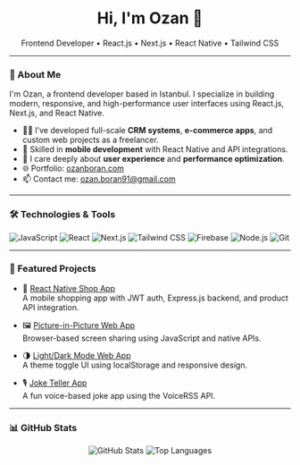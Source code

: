 <h1 align="center">Hi, I'm Ozan 👋</h1>
<p align="center">Frontend Developer • React.js • Next.js • React Native • Tailwind CSS</p>

---

### 🚀 About Me

I'm Ozan, a frontend developer based in Istanbul. I specialize in building modern, responsive, and high-performance user interfaces using React.js, Next.js, and React Native.

- 🧑‍💻 I’ve developed full-scale **CRM systems**, **e-commerce apps**, and custom web projects as a freelancer.
- 📱 Skilled in **mobile development** with React Native and API integrations.
- 🎯 I care deeply about **user experience** and **performance optimization**.
- 🌐 Portfolio: [ozanboran.com](https://ozanboran.com)
- 📫 Contact me: ozan.boran91@gmail.com

---

### 🛠️ Technologies & Tools

![JavaScript](https://img.shields.io/badge/-JavaScript-black?style=flat-square&logo=javascript)
![React](https://img.shields.io/badge/-React-black?style=flat-square&logo=react)
![Next.js](https://img.shields.io/badge/-Next.js-black?style=flat-square&logo=next.js)
![Tailwind CSS](https://img.shields.io/badge/-TailwindCSS-black?style=flat-square&logo=tailwind-css)
![Firebase](https://img.shields.io/badge/-Firebase-black?style=flat-square&logo=firebase)
![Node.js](https://img.shields.io/badge/-Node.js-black?style=flat-square&logo=node.js)
![Git](https://img.shields.io/badge/-Git-black?style=flat-square&logo=git)

---

### 📌 Featured Projects

- 🛒 [React Native Shop App](https://github.com/OzanBoran/RN-Shop-App)  
  A mobile shopping app with JWT auth, Express.js backend, and product API integration.

- 🖼️ [Picture-in-Picture Web App](https://github.com/OzanBoran/Picture-In-Picture)  
  Browser-based screen sharing using JavaScript and native APIs.

- 🌗 [Light/Dark Mode Web App](https://github.com/OzanBoran/Light-Dark-Mode)  
  A theme toggle UI using localStorage and responsive design.

- 🎙️ [Joke Teller App](https://github.com/OzanBoran/JokeTeller)  
  A fun voice-based joke app using the VoiceRSS API.

---

### 📊 GitHub Stats

<p align="center">
  <img src="https://github-readme-stats.vercel.app/api?username=OzanBoran&show_icons=true&theme=radical" alt="GitHub Stats" />
  <img src="https://github-readme-stats.vercel.app/api/top-langs/?username=OzanBoran&layout=compact&theme=radical" alt="Top Languages" />
</p>
